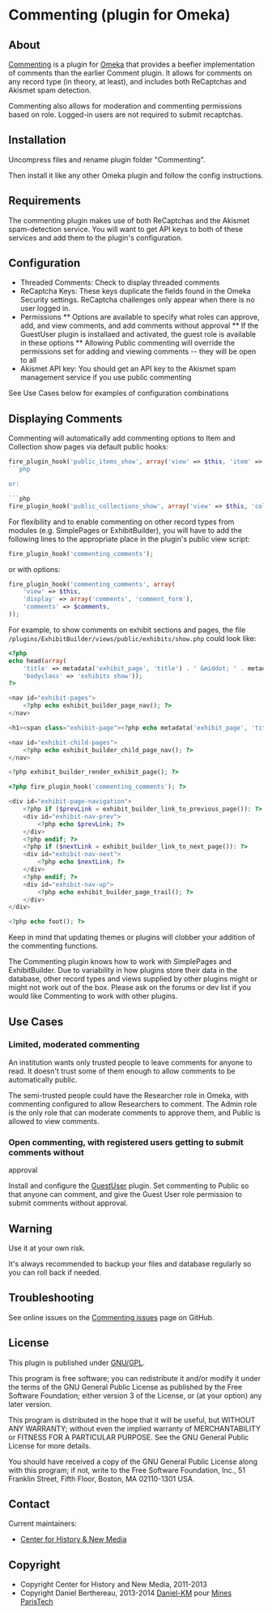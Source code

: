 Commenting (plugin for Omeka)
=============================

About
-----

[Commenting] is a plugin for [Omeka] that provides a beefier implementation of
comments than the earlier Comment plugin. It allows for comments on any record
type (in theory, at least), and includes both ReCaptchas and Akismet spam
detection.

Commenting also allows for moderation and commenting permissions based on role.
Logged-in users are not required to submit recaptchas.


Installation
------------

Uncompress files and rename plugin folder "Commenting".

Then install it like any other Omeka plugin and follow the config instructions.


Requirements
------------

The commenting plugin makes use of both ReCaptchas and the Akismet
spam-detection service. You will want to get API keys to both of these services
and add them to the plugin's configuration.


Configuration
-------------

* Threaded Comments: Check to display threaded comments
* ReCaptcha Keys: These keys duplicate the fields found in the Omeka Security
settings. ReCaptcha challenges only appear when there is no user logged in.
* Permissions
** Options are available to specify what roles can approve, add, and view
comments, and add comments without approval
** If the GuestUser plugin is installaed and activated, the guest role is
available in these options
** Allowing Public commenting will override the permissions set for adding and
viewing comments -- they will be open to all
* Akismet API key: You should get an API key to the Akismet spam management
service if you use public commenting

See Use Cases below for examples of configuration combinations


Displaying Comments
-------------------

Commenting will automatically add commenting options to Item and Collection show
pages via default public hooks:

```php
fire_plugin_hook('public_items_show', array('view' => $this, 'item' => $item));
```php

or:

```php
fire_plugin_hook('public_collections_show', array('view' => $this, 'collection' => $collection));
```

For flexibility and to enable commenting on other record types from modules
(e.g. SimplePages or ExhibitBuilder), you will have to add the following lines
to the appropriate place in the plugin's public view script:

```php
fire_plugin_hook('commenting_comments');
```

or with options:

```php
fire_plugin_hook('commenting_comments', array(
    'view' => $this,
    'display' => array('comments', 'comment_form'),
    'comments' => $comments,
));
```

For example, to show comments on exhibit sections and pages, the file `/plugins/ExhibitBuilder/views/public/exhibits/show.php`
could look like:

```php
<?php
echo head(array(
    'title' => metadata('exhibit_page', 'title') . ' &middot; ' . metadata('exhibit', 'title'),
    'bodyclass' => 'exhibits show'));
?>

<nav id="exhibit-pages">
    <?php echo exhibit_builder_page_nav(); ?>
</nav>

<h1><span class="exhibit-page"><?php echo metadata('exhibit_page', 'title'); ?></h1>

<nav id="exhibit-child-pages">
    <?php echo exhibit_builder_child_page_nav(); ?>
</nav>

<?php exhibit_builder_render_exhibit_page(); ?>

<?php fire_plugin_hook('commenting_comments'); ?>

<div id="exhibit-page-navigation">
    <?php if ($prevLink = exhibit_builder_link_to_previous_page()): ?>
    <div id="exhibit-nav-prev">
        <?php echo $prevLink; ?>
    </div>
    <?php endif; ?>
    <?php if ($nextLink = exhibit_builder_link_to_next_page()): ?>
    <div id="exhibit-nav-next">
        <?php echo $nextLink; ?>
    </div>
    <?php endif; ?>
    <div id="exhibit-nav-up">
        <?php echo exhibit_builder_page_trail(); ?>
    </div>
</div>

<?php echo foot(); ?>
```

Keep in mind that updating themes or plugins will clobber your addition of the
commenting functions.

The Commenting plugin knows how to work with SimplePages and ExhibitBuilder. Due
to variability in how plugins store their data in the database, other record
types and views supplied by other plugins might or might not work out of the
box. Please ask on the forums or dev list if you would like Commenting to work
with other plugins.


Use Cases
---------

### Limited, moderated commenting

An institution wants only trusted people to leave comments for anyone to read.
It doesn't trust some of them enough to allow comments to be automatically
public.

The semi-trusted people could have the Researcher role in Omeka, with commenting
configured to allow Researchers to comment.
The Admin role is the only role that can moderate comments to approve them, and
Public is allowed to view comments.

### Open commenting, with registered users getting to submit comments without
approval

Install and configure the [GuestUser] plugin. Set commenting to Public so that
anyone can comment, and give the Guest User role permission to submit comments
without approval.


Warning
-------

Use it at your own risk.

It's always recommended to backup your files and database regularly so you can
roll back if needed.


Troubleshooting
---------------

See online issues on the [Commenting issues] page on GitHub.


License
-------

This plugin is published under [GNU/GPL].

This program is free software; you can redistribute it and/or modify it under
the terms of the GNU General Public License as published by the Free Software
Foundation; either version 3 of the License, or (at your option) any later
version.

This program is distributed in the hope that it will be useful, but WITHOUT
ANY WARRANTY; without even the implied warranty of MERCHANTABILITY or FITNESS
FOR A PARTICULAR PURPOSE. See the GNU General Public License for more
details.

You should have received a copy of the GNU General Public License along with
this program; if not, write to the Free Software Foundation, Inc.,
51 Franklin Street, Fifth Floor, Boston, MA 02110-1301 USA.


Contact
-------

Current maintainers:
* [Center for History & New Media]


Copyright
---------

* Copyright Center for History and New Media, 2011-2013
* Copyright Daniel Berthereau, 2013-2014 [Daniel-KM] pour [Mines ParisTech]


[Omeka]: https://omeka.org "Omeka.org"
[Commenting]: https://github.com/omeka/plugin-Commenting
[Commenting issues]: http://omeka.org/forums/forum/plugins
[GuestUser]: https://github.com/omeka/plugin-GuestUser
[GNU/GPL]: https://www.gnu.org/licenses/gpl-3.0.html "GNU/GPL v3"
[Center for History & New Media]: http://chnm.gmu.edu
[Daniel-KM]: https://github.com/Daniel-KM "Daniel Berthereau"
[Mines ParisTech]: http://bib.mines-paristech.fr "Mines ParisTech / ENSMP"
